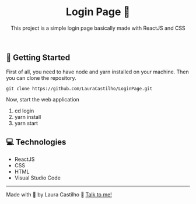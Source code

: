 <div align="center">
  
# Login Page 🔐
  
This project is a simple login page basically made with ReactJS and CSS 

<br>

</div>

## 🚀 Getting Started

First of all, you need to have node and yarn installed on your machine.
Then you can clone the repository.

`git clone https://github.com/LauraCastilho/LoginPage.git`

Now, start the web application
1. cd login
2. yarn install
3. yarn start

## 💻 Technologies
- ReactJS
- CSS
- HTML
- Visual Studio Code

---
Made with 💟 by Laura Castilho 👋 [Talk to me!](https://www.linkedin.com/in/laura-castilho-a7a0b21b9/)
